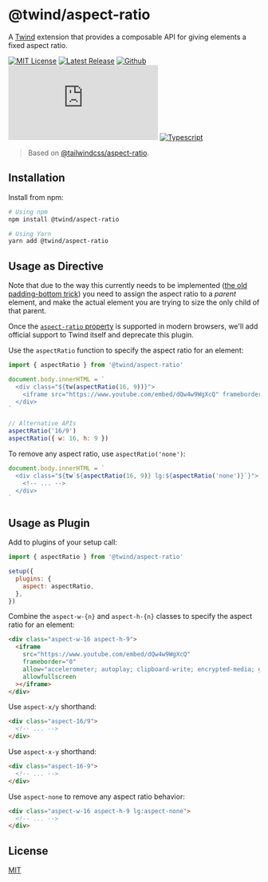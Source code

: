 # @twind/aspect-ratio

A [Twind](https://twind.dev) extension that provides a composable API for giving elements a fixed aspect ratio.

[![MIT License](https://flat.badgen.net/github/license/tw-in-js/twind-aspect-ratio)](https://github.com/tw-in-js/twind-aspect-ratio/blob/main/LICENSE)
[![Latest Release](https://flat.badgen.net/npm/v/@twind/aspect-ratio?icon=npm&label&cache=10800&color=blue)](https://www.npmjs.com/package/@twind/aspect-ratio)
[![Github](https://flat.badgen.net/badge/icon/tw-in-js%2Ftwind-aspect-ratio?icon=github&label)](https://github.com/tw-in-js/twind-aspect-ratio)
[![Module Size](https://flat.badgen.net/badgesize/brotli/https:/unpkg.com/@twind/aspect-ratio/aspect-ratio.js?icon=jsdelivr&label&color=blue&cache=10800)](https://unpkg.com/@twind/aspect-ratio/aspect-ratio.js 'brotli module size')
[![Typescript](https://flat.badgen.net/badge/icon/included?icon=typescript&label)](https://unpkg.com/browse/@twind/aspect-ratio/aspect-ratio.d.ts)

> Based on [@tailwindcss/aspect-ratio](https://github.com/tailwindlabs/tailwindcss-aspect-ratio).

## Installation

Install from npm:

```sh
# Using npm
npm install @twind/aspect-ratio

# Using Yarn
yarn add @twind/aspect-ratio
```

## Usage as Directive

Note that due to the way this currently needs to be implemented ([the old padding-bottom trick](https://css-tricks.com/aspect-ratio-boxes/)) you need to assign the aspect ratio to a _parent_ element, and make the actual element you are trying to size the only child of that parent.

Once the [`aspect-ratio` property](https://developer.mozilla.org/en-US/docs/Web/CSS/aspect-ratio) is supported in modern browsers, we'll add official support to Twind itself and deprecate this plugin.

Use the `aspectRatio` function to specify the aspect ratio for an element:

```js
import { aspectRatio } from '@twind/aspect-ratio'

document.body.innerHTML = `
  <div class="${tw(aspectRatio(16, 9))}">
    <iframe src="https://www.youtube.com/embed/dQw4w9WgXcQ" frameborder="0" allow="accelerometer; autoplay; clipboard-write; encrypted-media; gyroscope; picture-in-picture" allowfullscreen></iframe>
  </div>
`

// Alternative APIs
aspectRatio('16/9')
aspectRatio({ w: 16, h: 9 })
```

To remove any aspect ratio, use `aspectRatio('none')`:

```js
document.body.innerHTML = `
  <div class="${tw`${aspectRatio(16, 9)} lg:${aspectRatio('none')}`}">
    <!-- ... -->
  </div>
`
```

## Usage as Plugin

Add to plugins of your setup call:

```js
import { aspectRatio } from '@twind/aspect-ratio'

setup({
  plugins: {
    aspect: aspectRatio,
  },
})
```

Combine the `aspect-w-{n}` and `aspect-h-{n}` classes to specify the aspect ratio for an element:

```html
<div class="aspect-w-16 aspect-h-9">
  <iframe
    src="https://www.youtube.com/embed/dQw4w9WgXcQ"
    frameborder="0"
    allow="accelerometer; autoplay; clipboard-write; encrypted-media; gyroscope; picture-in-picture"
    allowfullscreen
  ></iframe>
</div>
```

Use `aspect-x/y` shorthand:

```html
<div class="aspect-16/9">
  <!-- ... -->
</div>
```

Use `aspect-x-y` shorthand:

```html
<div class="aspect-16-9">
  <!-- ... -->
</div>
```

Use `aspect-none` to remove any aspect ratio behavior:

```html
<div class="aspect-w-16 aspect-h-9 lg:aspect-none">
  <!-- ... -->
</div>
```

## License

[MIT](https://github.com/tw-in-js/aspect-ratio/blob/main/LICENSE)
